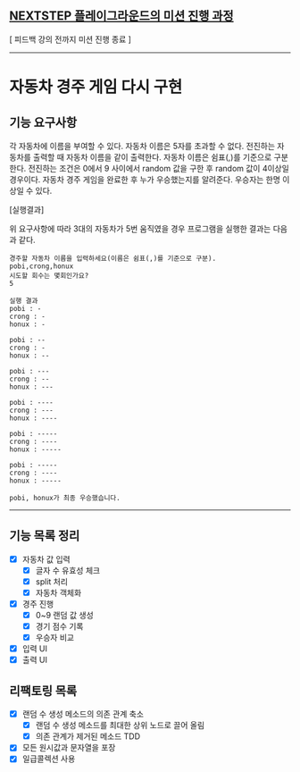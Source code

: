 ## [NEXTSTEP 플레이그라운드의 미션 진행 과정](https://github.com/next-step/nextstep-docs/blob/master/playground/README.md)

[ 피드백 강의 전까지 미션 진행 종료 ]

---
# 자동차 경주 게임 다시 구현

## 기능 요구사항
각 자동차에 이름을 부여할 수 있다. 자동차 이름은 5자를 초과할 수 없다.
전진하는 자동차를 출력할 때 자동차 이름을 같이 출력한다.
자동차 이름은 쉼표(,)를 기준으로 구분한다.
전진하는 조건은 0에서 9 사이에서 random 값을 구한 후 random 값이 4이상일 경우이다.
자동차 경주 게임을 완료한 후 누가 우승했는지를 알려준다. 우승자는 한명 이상일 수 있다.

[실행결과]

위 요구사항에 따라 3대의 자동차가 5번 움직였을 경우 프로그램을 실행한 결과는 다음과 같다.
```
경주할 자동차 이름을 입력하세요(이름은 쉼표(,)를 기준으로 구분).
pobi,crong,honux
시도할 회수는 몇회인가요?
5

실행 결과
pobi : -
crong : -
honux : -

pobi : --
crong : -
honux : --

pobi : ---
crong : --
honux : ---

pobi : ----
crong : ---
honux : ----

pobi : -----
crong : ----
honux : -----

pobi : -----
crong : ----
honux : -----

pobi, honux가 최종 우승했습니다.
```
---
## 기능 목록 정리
- [X] 자동차 값 입력
    - [X] 글자 수 유효성 체크
    - [X] split 처리
    - [X] 자동차 객체화
- [X] 경주 진행
    - [X] 0~9 랜덤 값 생성
    - [X] 경기 점수 기록
    - [X] 우승자 비교
- [X] 입력 UI
- [X] 출력 UI

## 리팩토링 목록
- [X] 랜덤 수 생성 메소드의 의존 관계 축소
    - [X] 랜덤 수 생성 메소드를 최대한 상위 노드로 끌어 올림
    - [X] 의존 관계가 제거된 메소드 TDD
- [X] 모든 원시값과 문자열을 포장
- [X] 일급콜렉션 사용